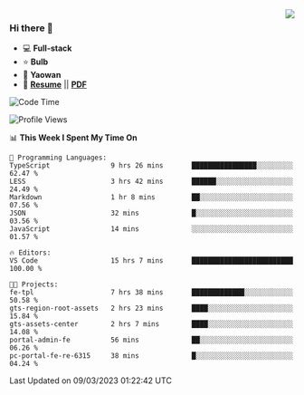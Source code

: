 <img align="right" src="https://github-readme-stats.vercel.app/api?username=LolipopJ&show_icons=true&count_private=true&hide_title=true&include_all_commits=true&theme=vue">

### Hi there 👋

- :computer: **Full-stack**
- :star: **Bulb**
- :pill: **Yaowan**
- :milky_way: [**Resume**](https://lolipopj.github.io/resume/) || [**PDF**](https://cdn.jsdelivr.net/gh/lolipopj/resume/export/resume-en.pdf)

<!--START_SECTION:waka-->
![Code Time](http://img.shields.io/badge/Code%20Time-1%2C020%20hrs%2055%20mins-blue)

![Profile Views](http://img.shields.io/badge/Profile%20Views-31-blue)

📊 **This Week I Spent My Time On** 

```text
💬 Programming Languages: 
TypeScript               9 hrs 26 mins       ████████████████░░░░░░░░░   62.47 % 
LESS                     3 hrs 42 mins       ██████░░░░░░░░░░░░░░░░░░░   24.49 % 
Markdown                 1 hr 8 mins         ██░░░░░░░░░░░░░░░░░░░░░░░   07.56 % 
JSON                     32 mins             █░░░░░░░░░░░░░░░░░░░░░░░░   03.56 % 
JavaScript               14 mins             ░░░░░░░░░░░░░░░░░░░░░░░░░   01.57 % 

🔥 Editors: 
VS Code                  15 hrs 7 mins       █████████████████████████   100.00 % 

🐱‍💻 Projects: 
fe-tpl                   7 hrs 38 mins       █████████████░░░░░░░░░░░░   50.58 % 
gts-region-root-assets   2 hrs 23 mins       ████░░░░░░░░░░░░░░░░░░░░░   15.84 % 
gts-assets-center        2 hrs 7 mins        ████░░░░░░░░░░░░░░░░░░░░░   14.08 % 
portal-admin-fe          56 mins             ██░░░░░░░░░░░░░░░░░░░░░░░   06.26 % 
pc-portal-fe-re-6315     38 mins             █░░░░░░░░░░░░░░░░░░░░░░░░   04.24 % 
```


 Last Updated on 09/03/2023 01:22:42 UTC
<!--END_SECTION:waka-->
